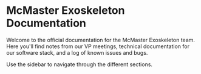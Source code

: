 # McMaster Exoskeleton Documentation

Welcome to the official documentation for the McMaster Exoskeleton team.  
Here you'll find notes from our VP meetings, technical documentation for our software stack, and a log of known issues and bugs.

Use the sidebar to navigate through the different sections. 